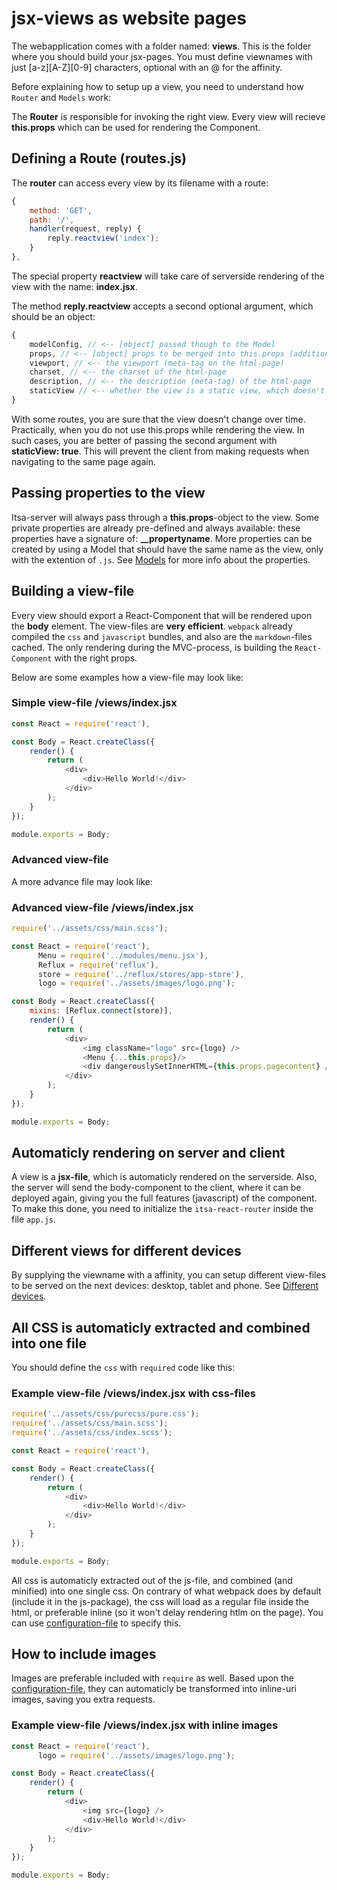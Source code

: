# jsx-views as website pages
The webapplication comes with a folder named: **views**. This is the folder where you should build your jsx-pages. You must define viewnames with just [a-z][A-Z][0-9] characters, optional with an @ for the affinity.

Before explaining how to setup up a view, you need to understand how `Router` and `Models` work:

The **Router** is responsible for invoking the right view. Every view will recieve **this.props** which can be used for rendering the Component.

## Defining a Route (routes.js)
The **router** can access every view by its filename with a route:

```js
{
    method: 'GET',
    path: '/',
    handler(request, reply) {
        reply.reactview('index');
    }
},
```
The special property **reactview** will take care of serverside rendering of the view with the name: **index.jsx**.

The method **reply.reactview** accepts a second optional argument, which should be an object:
```js
{
    modelConfig, // <-- [object] passed though to the Model
    props, // <-- [object] props to be merged into this.props (additional to pre-defined porperties and model-properties)
    viewport, // <-- the viewport (meta-tag on the html-page)
    charset, // <-- the charset of the html-page
    description, // <-- the description (meta-tag) of the html-page
    staticView // <-- whether the view is a static view, which doesn't change
}
```


With some routes, you are sure that the view doesn't change over time. Practically, when you do not use this.props while rendering the view. In such cases, you are better of passing the second argument with **staticView: true**. This will prevent the client from making requests when navigating to the same page again.


## Passing properties to the view
Itsa-server will always pass through a **this.props**-object to the view. Some private properties are already pre-defined and always available: these properties have a signature of: **__propertyname**. More properties can be created by using a Model that should have the same name as the view, only with the extention of `.js`. See [Models](/models) for more info about the properties.

## Building a view-file

Every view should export a React-Component that will be rendered upon the **body** element. The view-files are **very efficient**. `webpack` already compiled the `css` and `javascript` bundles, and also are the `markdown`-files cached. The only rendering during the MVC-process, is building the `React-Component` with the right props.

Below are some examples how a view-file may look like:

### Simple view-file /views/index.jsx
```js
const React = require('react'),

const Body = React.createClass({
    render() {
        return (
            <div>
                <div>Hello World!</div>
            </div>
        );
    }
});

module.exports = Body;
```

### Advanced view-file

A more advance file may look like:

### Advanced view-file /views/index.jsx
```js
require('../assets/css/main.scss');

const React = require('react'),
      Menu = require('../modules/menu.jsx'),
      Reflux = require('reflux'),
      store = require('../reflux/stores/app-store'),
      logo = require('../assets/images/logo.png');

const Body = React.createClass({
    mixins: [Reflux.connect(store)],
    render() {
        return (
            <div>
                <img className="logo" src={logo} />
                <Menu {...this.props}/>
                <div dangerouslySetInnerHTML={this.props.pagecontent} />
            </div>
        );
    }
});

module.exports = Body;
```

## Automaticly rendering on server and client

A view is a **jsx-file**, which is automaticly rendered on the serverside. Also, the server will send the body-component to the client, where it can be deployed again, giving you the full features (javascript) of the component. To make this done, you need to initialize the `itsa-react-router` inside the file `app.js`.

## Different views for different devices

By supplying the viewname with a affinity, you can setup different view-files to be served on the next devices: desktop, tablet and phone. See [Different devices](/different-devices).

## All CSS is automaticly extracted and combined into one file

You should define the `css` with `required` code like this:

### Example view-file /views/index.jsx with css-files
```js
require('../assets/css/purecss/pure.css');
require('../assets/css/main.scss');
require('../assets/css/index.scss');

const React = require('react'),

const Body = React.createClass({
    render() {
        return (
            <div>
                <div>Hello World!</div>
            </div>
        );
    }
});

module.exports = Body;

```

All css is automaticly extracted out of the js-file, and combined (and minified) into one single css. On contrary of what webpack does by default (include it in the js-package), the css will load as a regular file inside the html, or preferable inline (so it won't delay rendering htlm on the page). You can use [configuration-file](http://itsaserver.io/configuration) to specify this.

## How to include images

Images are preferable included with `require` as well. Based upon the [configuration-file](http://itsaserver.io/configuration), they can automaticly be transformed into inline-uri images, saving you extra requests.

### Example view-file /views/index.jsx with inline images
```js
const React = require('react'),
      logo = require('../assets/images/logo.png');

const Body = React.createClass({
    render() {
        return (
            <div>
                <img src={logo} />
                <div>Hello World!</div>
            </div>
        );
    }
});

module.exports = Body;
```

